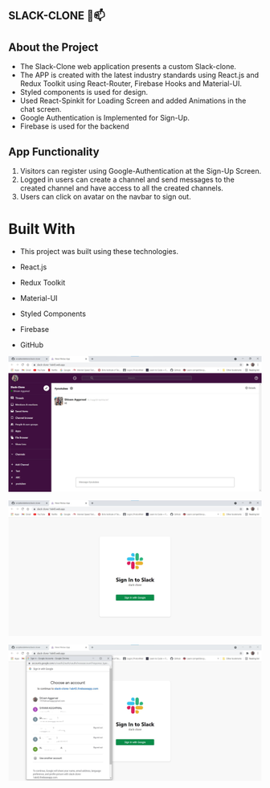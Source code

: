 ## SLACK-CLONE 👥📫

## About the Project

* The Slack-Clone web application presents a custom Slack-clone.
* The APP is created with the latest industry standards using React.js and Redux Toolkit using React-Router, Firebase Hooks and Material-UI.
* Styled components is used for design.
* Used React-Spinkit for Loading Screen and added Animations in the chat screen.
* Google Authentication is Implemented for Sign-Up.
* Firebase is used for the backend

## App Functionality

1. Visitors can register using Google-Authentication at the Sign-Up Screen.
2. Logged in users can create a channel and send messages to the created channel and have access to all the created channels.
3. Users can click on avatar on the navbar to sign out.

# Built With
- This project was built using these technologies.

- React.js
- Redux Toolkit
- Material-UI
- Styled Components
- Firebase
- GitHub

<p align = "center">
    <img src="src\components\img\Screenshot 2021-08-14 150843.jpg" alt="project-image" >
</p>

<p align = "center">
    <img src="src\components\img\Screenshot 2021-08-14 150722.jpg" alt="Login-Page">
</p>

<p align = "center">
    <img src="src\components\img\InkedScreenshot 2021-08-14 150743_LI.jpg" alt="GoogleAuth-Page">
</p>